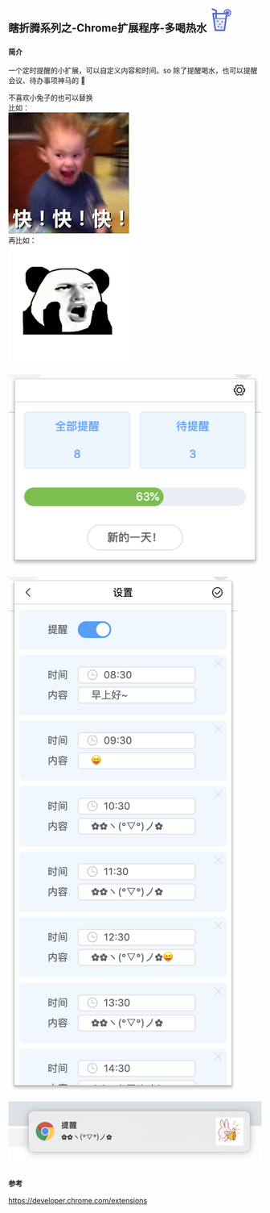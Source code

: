

## 瞎折腾系列之-Chrome扩展程序-多喝热水 ![water](https://github.com/liustay/chrome-extensions-alarm/blob/master/img/icon.png)



### `简介`


一个定时提醒的小扩展，可以自定义内容和时间。so 除了提醒喝水，也可以提醒会议、待办事项神马的 👻

不喜欢小兔子的也可以替换  
比如：  
![list](https://github.com/liustay/chrome-extensions-alarm/blob/master/img/1.jpg?raw=true)  
再比如：  
![list](https://github.com/liustay/chrome-extensions-alarm/blob/master/img/2.png) 





![list](https://github.com/liustay/chrome-extensions-alarm/blob/master/img/index.png)

![list](https://github.com/liustay/chrome-extensions-alarm/blob/master/img/setting.png)

![list](https://github.com/liustay/chrome-extensions-alarm/blob/master/img/preview.png)

 
 
### `参考`

https://developer.chrome.com/extensions




